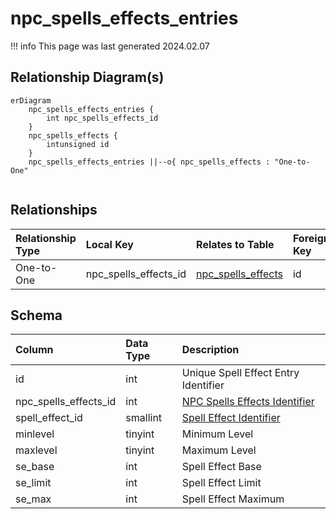 # npc_spells_effects_entries

!!! info
	This page was last generated 2024.02.07

## Relationship Diagram(s)

```mermaid
erDiagram
    npc_spells_effects_entries {
        int npc_spells_effects_id
    }
    npc_spells_effects {
        intunsigned id
    }
    npc_spells_effects_entries ||--o{ npc_spells_effects : "One-to-One"


```


## Relationships

| Relationship Type | Local Key | Relates to Table | Foreign Key |
| :--- | :--- | :--- | :--- |
| One-to-One | npc_spells_effects_id | [npc_spells_effects](../../schema/npcs/npc_spells_effects.md) | id |


## Schema

| Column | Data Type | Description |
| :--- | :--- | :--- |
| id | int | Unique Spell Effect Entry Identifier |
| npc_spells_effects_id | int | [NPC Spells Effects Identifier](npc_spells_effects.md) |
| spell_effect_id | smallint | [Spell Effect Identifier](../../../../server/spells/spell-effect-ids) |
| minlevel | tinyint | Minimum Level |
| maxlevel | tinyint | Maximum Level |
| se_base | int | Spell Effect Base |
| se_limit | int | Spell Effect Limit |
| se_max | int | Spell Effect Maximum |

